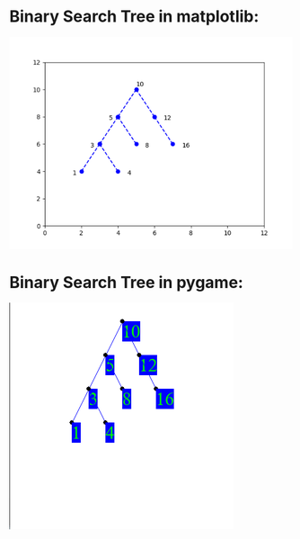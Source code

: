 # Binary Search Tree in matplotlib:
![](binary_search_tree.png)

# Binary Search Tree in pygame:
![](binary_search_tree_pygame.png)
